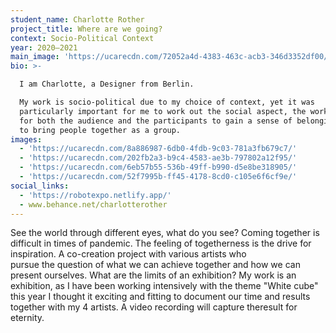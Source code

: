 ```yaml
---
student_name: Charlotte Rother
project_title: Where are we going?
context: Socio-Political Context
year: 2020—2021
main_image: 'https://ucarecdn.com/72052a4d-4383-463c-acb3-346d3352df00/'
bio: >-

  I am Charlotte, a Designer from Berlin.

  My work is socio-political due to my choice of context, yet it was
  particularly important for me to work out the social aspect, the work is a way
  for both the audience and the participants to gain a sense of belonging, and
  to bring people together as a group.
images:
  - 'https://ucarecdn.com/8a886987-6db0-4fdb-9c03-781a3fb679c7/'
  - 'https://ucarecdn.com/202fb2a3-b9c4-4583-ae3b-797802a12f95/'
  - 'https://ucarecdn.com/6eb57b55-536b-49ff-b990-d5e8be318905/'
  - 'https://ucarecdn.com/52f7995b-ff45-4178-8cd0-c105e6f6cf9e/'
social_links:
  - 'https://robotexpo.netlify.app/'
  - www.behance.net/charlotterother
---
```

See the world through different eyes, what do you see? Coming together is difficult in times of pandemic. The feeling of togetherness is the drive for inspiration. A co-creation project with various artists who pursue the question of what we can achieve together and how we can present ourselves. What are the limits of an exhibition? My work is an exhibition, as I have been working intensively with the theme "White cube" this year I thought it exciting and fitting to document our time and results together with my 4 artists. A video recording will capture theresult for eternity.
